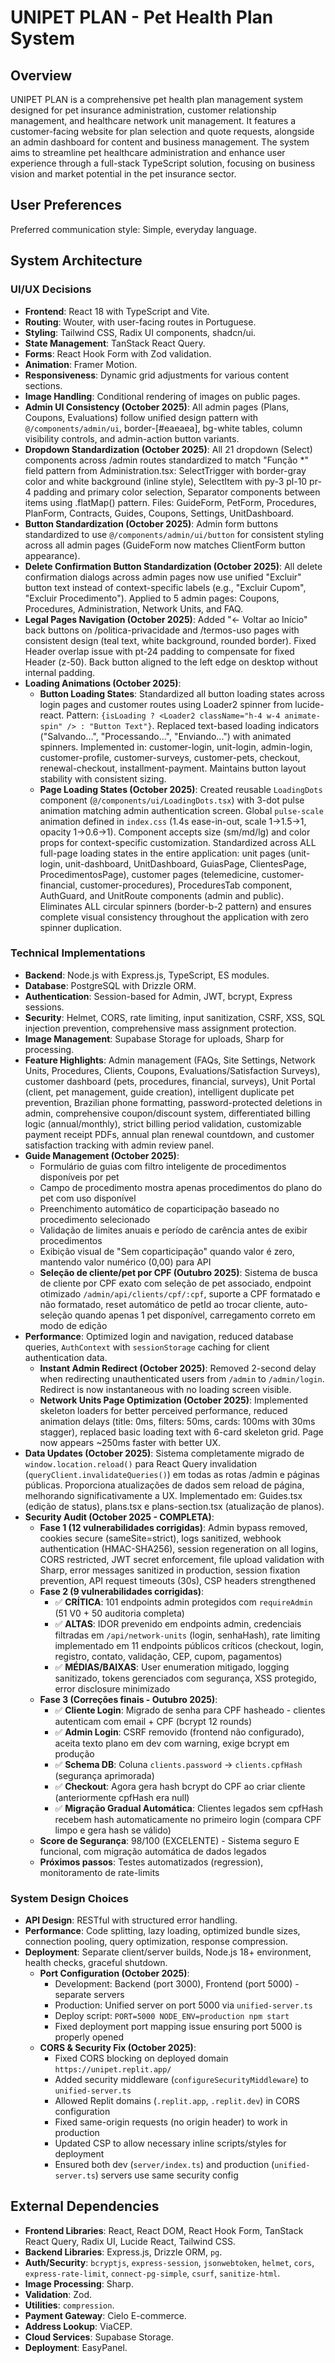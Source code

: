 # UNIPET PLAN - Pet Health Plan System

## Overview
UNIPET PLAN is a comprehensive pet health plan management system designed for pet insurance administration, customer relationship management, and healthcare network unit management. It features a customer-facing website for plan selection and quote requests, alongside an admin dashboard for content and business management. The system aims to streamline pet healthcare administration and enhance user experience through a full-stack TypeScript solution, focusing on business vision and market potential in the pet insurance sector.

## User Preferences
Preferred communication style: Simple, everyday language.

## System Architecture

### UI/UX Decisions
-   **Frontend**: React 18 with TypeScript and Vite.
-   **Routing**: Wouter, with user-facing routes in Portuguese.
-   **Styling**: Tailwind CSS, Radix UI components, shadcn/ui.
-   **State Management**: TanStack React Query.
-   **Forms**: React Hook Form with Zod validation.
-   **Animation**: Framer Motion.
-   **Responsiveness**: Dynamic grid adjustments for various content sections.
-   **Image Handling**: Conditional rendering of images on public pages.
-   **Admin UI Consistency (October 2025)**: All admin pages (Plans, Coupons, Evaluations) follow unified design pattern with `@/components/admin/ui`, border-[#eaeaea], bg-white tables, column visibility controls, and admin-action button variants.
-   **Dropdown Standardization (October 2025)**: All 21 dropdown (Select) components across /admin routes standardized to match "Função *" field pattern from Administration.tsx: SelectTrigger with border-gray color and white background (inline style), SelectItem with py-3 pl-10 pr-4 padding and primary color selection, Separator components between items using .flatMap() pattern. Files: GuideForm, PetForm, Procedures, PlanForm, Contracts, Guides, Coupons, Settings, UnitDashboard.
-   **Button Standardization (October 2025)**: Admin form buttons standardized to use `@/components/admin/ui/button` for consistent styling across all admin pages (GuideForm now matches ClientForm button appearance).
-   **Delete Confirmation Button Standardization (October 2025)**: All delete confirmation dialogs across admin pages now use unified "Excluir" button text instead of context-specific labels (e.g., "Excluir Cupom", "Excluir Procedimento"). Applied to 5 admin pages: Coupons, Procedures, Administration, Network Units, and FAQ.
-   **Legal Pages Navigation (October 2025)**: Added "← Voltar ao Início" back buttons on /politica-privacidade and /termos-uso pages with consistent design (teal text, white background, rounded border). Fixed Header overlap issue with pt-24 padding to compensate for fixed Header (z-50). Back button aligned to the left edge on desktop without internal padding.
-   **Loading Animations (October 2025)**: 
    -   **Button Loading States**: Standardized all button loading states across login pages and customer routes using Loader2 spinner from lucide-react. Pattern: `{isLoading ? <Loader2 className="h-4 w-4 animate-spin" /> : "Button Text"}`. Replaced text-based loading indicators ("Salvando...", "Processando...", "Enviando...") with animated spinners. Implemented in: customer-login, unit-login, admin-login, customer-profile, customer-surveys, customer-pets, checkout, renewal-checkout, installment-payment. Maintains button layout stability with consistent sizing.
    -   **Page Loading States (October 2025)**: Created reusable `LoadingDots` component (`@/components/ui/LoadingDots.tsx`) with 3-dot pulse animation matching admin authentication screen. Global `pulse-scale` animation defined in `index.css` (1.4s ease-in-out, scale 1→1.5→1, opacity 1→0.6→1). Component accepts size (sm/md/lg) and color props for context-specific customization. Standardized across ALL full-page loading states in the entire application: unit pages (unit-login, unit-dashboard, UnitDashboard, GuiasPage, ClientesPage, ProcedimentosPage), customer pages (telemedicine, customer-financial, customer-procedures), ProceduresTab component, AuthGuard, and UnitRoute components (admin and public). Eliminates ALL circular spinners (border-b-2 pattern) and ensures complete visual consistency throughout the application with zero spinner duplication.

### Technical Implementations
-   **Backend**: Node.js with Express.js, TypeScript, ES modules.
-   **Database**: PostgreSQL with Drizzle ORM.
-   **Authentication**: Session-based for Admin, JWT, bcrypt, Express sessions.
-   **Security**: Helmet, CORS, rate limiting, input sanitization, CSRF, XSS, SQL injection prevention, comprehensive mass assignment protection.
-   **Image Management**: Supabase Storage for uploads, Sharp for processing.
-   **Feature Highlights**: Admin management (FAQs, Site Settings, Network Units, Procedures, Clients, Coupons, Evaluations/Satisfaction Surveys), customer dashboard (pets, procedures, financial, surveys), Unit Portal (client, pet management, guide creation), intelligent duplicate pet prevention, Brazilian phone formatting, password-protected deletions in admin, comprehensive coupon/discount system, differentiated billing logic (annual/monthly), strict billing period validation, customizable payment receipt PDFs, annual plan renewal countdown, and customer satisfaction tracking with admin review panel.
-   **Guide Management (October 2025)**: 
    -   Formulário de guias com filtro inteligente de procedimentos disponíveis por pet
    -   Campo de procedimento mostra apenas procedimentos do plano do pet com uso disponível
    -   Preenchimento automático de coparticipação baseado no procedimento selecionado
    -   Validação de limites anuais e período de carência antes de exibir procedimentos
    -   Exibição visual de "Sem coparticipação" quando valor é zero, mantendo valor numérico (0,00) para API
    -   **Seleção de cliente/pet por CPF (Outubro 2025)**: Sistema de busca de cliente por CPF exato com seleção de pet associado, endpoint otimizado `/admin/api/clients/cpf/:cpf`, suporte a CPF formatado e não formatado, reset automático de petId ao trocar cliente, auto-seleção quando apenas 1 pet disponível, carregamento correto em modo de edição
-   **Performance**: Optimized login and navigation, reduced database queries, `AuthContext` with `sessionStorage` caching for client authentication data. 
    -   **Instant Admin Redirect (October 2025)**: Removed 2-second delay when redirecting unauthenticated users from `/admin` to `/admin/login`. Redirect is now instantaneous with no loading screen visible.
    -   **Network Units Page Optimization (October 2025)**: Implemented skeleton loaders for better perceived performance, reduced animation delays (title: 0ms, filters: 50ms, cards: 100ms with 30ms stagger), replaced basic loading text with 6-card skeleton grid. Page now appears ~250ms faster with better UX.
-   **Data Updates (October 2025)**: Sistema completamente migrado de `window.location.reload()` para React Query invalidation (`queryClient.invalidateQueries()`) em todas as rotas /admin e páginas públicas. Proporciona atualizações de dados sem reload de página, melhorando significativamente a UX. Implementado em: Guides.tsx (edição de status), plans.tsx e plans-section.tsx (atualização de planos).
-   **Security Audit (October 2025 - COMPLETA)**: 
    -   **Fase 1 (12 vulnerabilidades corrigidas)**: Admin bypass removed, cookies secure (sameSite=strict), logs sanitized, webhook authentication (HMAC-SHA256), session regeneration on all logins, CORS restricted, JWT secret enforcement, file upload validation with Sharp, error messages sanitized in production, session fixation prevention, API request timeouts (30s), CSP headers strengthened
    -   **Fase 2 (9 vulnerabilidades corrigidas)**:
        -   ✅ **CRÍTICA**: 101 endpoints admin protegidos com `requireAdmin` (51 V0 + 50 auditoria completa)
        -   ✅ **ALTAS**: IDOR prevenido em endpoints admin, credenciais filtradas em `/api/network-units` (login, senhaHash), rate limiting implementado em 11 endpoints públicos críticos (checkout, login, registro, contato, validação, CEP, cupom, pagamentos)
        -   ✅ **MÉDIAS/BAIXAS**: User enumeration mitigado, logging sanitizado, tokens gerenciados com segurança, XSS protegido, error disclosure minimizado
    -   **Fase 3 (Correções finais - Outubro 2025)**:
        -   ✅ **Cliente Login**: Migrado de senha para CPF hasheado - clientes autenticam com email + CPF (bcrypt 12 rounds)
        -   ✅ **Admin Login**: CSRF removido (frontend não configurado), aceita texto plano em dev com warning, exige bcrypt em produção
        -   ✅ **Schema DB**: Coluna `clients.password` → `clients.cpfHash` (segurança aprimorada)
        -   ✅ **Checkout**: Agora gera hash bcrypt do CPF ao criar cliente (anteriormente cpfHash era null)
        -   ✅ **Migração Gradual Automática**: Clientes legados sem cpfHash recebem hash automaticamente no primeiro login (compara CPF limpo e gera hash se válido)
    -   **Score de Segurança**: 98/100 (EXCELENTE) - Sistema seguro E funcional, com migração automática de dados legados
    -   **Próximos passos**: Testes automatizados (regression), monitoramento de rate-limits

### System Design Choices
-   **API Design**: RESTful with structured error handling.
-   **Performance**: Code splitting, lazy loading, optimized bundle sizes, connection pooling, query optimization, response compression.
-   **Deployment**: Separate client/server builds, Node.js 18+ environment, health checks, graceful shutdown.
    -   **Port Configuration (October 2025)**: 
        -   Development: Backend (port 3000), Frontend (port 5000) - separate servers
        -   Production: Unified server on port 5000 via `unified-server.ts`
        -   Deploy script: `PORT=5000 NODE_ENV=production npm start`
        -   Fixed deployment port mapping issue ensuring port 5000 is properly opened
    -   **CORS & Security Fix (October 2025)**:
        -   Fixed CORS blocking on deployed domain `https://unipet.replit.app/`
        -   Added security middleware (`configureSecurityMiddleware`) to `unified-server.ts` 
        -   Allowed Replit domains (`.replit.app`, `.replit.dev`) in CORS configuration
        -   Fixed same-origin requests (no origin header) to work in production
        -   Updated CSP to allow necessary inline scripts/styles for deployment
        -   Ensured both dev (`server/index.ts`) and production (`unified-server.ts`) servers use same security config

## External Dependencies

-   **Frontend Libraries**: React, React DOM, React Hook Form, TanStack React Query, Radix UI, Lucide React, Tailwind CSS.
-   **Backend Libraries**: Express.js, Drizzle ORM, `pg`.
-   **Auth/Security**: `bcryptjs`, `express-session`, `jsonwebtoken`, `helmet`, `cors`, `express-rate-limit`, `connect-pg-simple`, `csurf`, `sanitize-html`.
-   **Image Processing**: Sharp.
-   **Validation**: Zod.
-   **Utilities**: `compression`.
-   **Payment Gateway**: Cielo E-commerce.
-   **Address Lookup**: ViaCEP.
-   **Cloud Services**: Supabase Storage.
-   **Deployment**: EasyPanel.